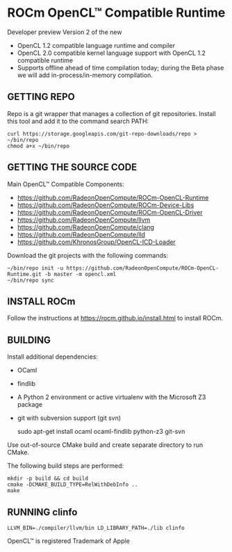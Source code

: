 # ROCm OpenCL™ Compatible Runtime 

Developer preview Version 2 of the new 

* OpenCL 1.2 compatible language runtime and compiler
* OpenCL 2.0 compatible kernel language support with OpenCL 1.2 compatible runtime
* Supports offline ahead of time compilation today; during the Beta phase we will add in-process/in-memory compilation.


## GETTING REPO

Repo is a git wrapper that manages a collection of git repositories. Install this tool and add it to the command search PATH:

    curl https://storage.googleapis.com/git-repo-downloads/repo > ~/bin/repo
    chmod a+x ~/bin/repo

## GETTING THE SOURCE CODE

Main OpenCL™ Compatible Components:

* https://github.com/RadeonOpenCompute/ROCm-OpenCL-Runtime
* https://github.com/RadeonOpenCompute/ROCm-Device-Libs 
* https://github.com/RadeonOpenCompute/ROCm-OpenCL-Driver 
* https://github.com/RadeonOpenCompute/llvm 
* https://github.com/RadeonOpenCompute/clang
* https://github.com/RadeonOpenCompute/lld 
* https://github.com/KhronosGroup/OpenCL-ICD-Loader

Download the git projects with the following commands:

    ~/bin/repo init -u https://github.com/RadeonOpenCompute/ROCm-OpenCL-Runtime.git -b master -m opencl.xml
    ~/bin/repo sync
    
## INSTALL ROCm

Follow the instructions at https://rocm.github.io/install.html to install ROCm.

## BUILDING

Install additional dependencies:
* OCaml
* findlib
* A Python 2 environment or active virtualenv with the Microsoft Z3 package
* git with subversion support (git svn)

    sudo apt-get install ocaml ocaml-findlib python-z3 git-svn

Use out-of-source CMake build and create separate directory to run CMake.

The following build steps are performed:

    mkdir -p build && cd build
    cmake -DCMAKE_BUILD_TYPE=RelWithDebInfo ..
    make
    
## RUNNING clinfo

    LLVM_BIN=./compiler/llvm/bin LD_LIBRARY_PATH=./lib clinfo

OpenCL™ is registered Trademark of Apple  
